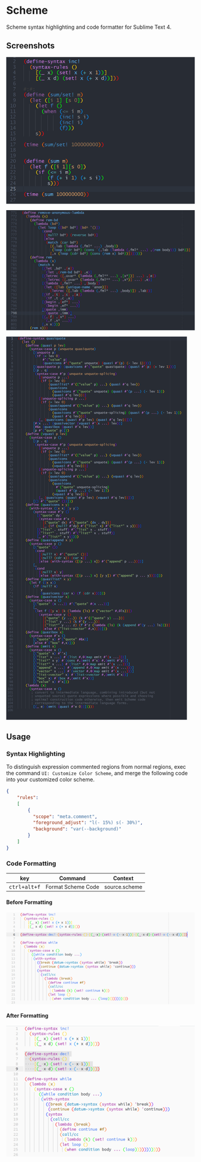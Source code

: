 # Scheme

Scheme syntax highlighting and code formatter for Sublime Text 4.


## Screenshots
![1](images/expression-comment.png)

![2](images/2.png)

![3](images/quasiquote.png)


## Usage
### Syntax Highlighting

To distinguish expression commented regions from normal regions, exec the command `UI: Customize Color Scheme`, and merge the following code into your customized color scheme.

```json
{
    "rules":
    [
        {
          "scope": "meta.comment",
          "foreground_adjust": "l(- 15%) s(- 30%)",
          "background": "var(--background)"
        }
    ]
}
```

### Code Formatting

|           key           | Command            | Context       |
| :---------------------: | ------------------ | ------------- |
| <kbd> ctrl+alt+f </kbd> | Format Scheme Code | source.scheme |

#### Before Formatting
![original](images/original.png)

#### After Formatting
![formatted](images/formatted.png)
